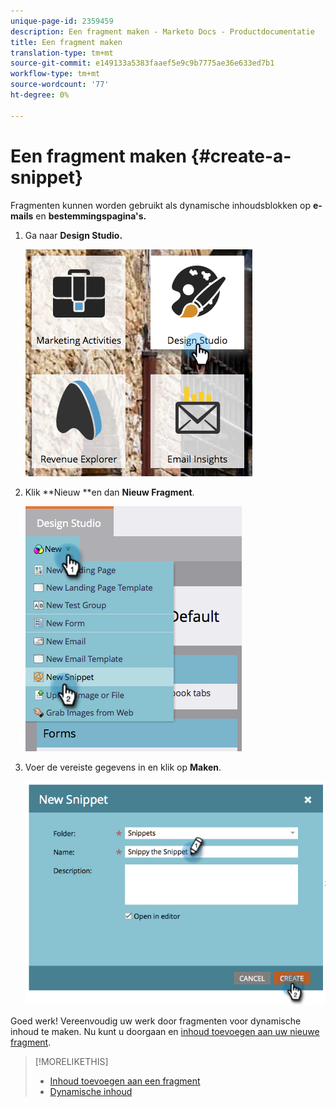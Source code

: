 ```yaml
---
unique-page-id: 2359459
description: Een fragment maken - Marketo Docs - Productdocumentatie
title: Een fragment maken
translation-type: tm+mt
source-git-commit: e149133a5383faaef5e9c9b7775ae36e633ed7b1
workflow-type: tm+mt
source-wordcount: '77'
ht-degree: 0%

---
```



# Een fragment maken {#create-a-snippet}

Fragmenten kunnen worden gebruikt als dynamische inhoudsblokken op **e-mails** en **bestemmingspagina&#39;s.**

1. Ga naar **Design Studio.**

   ![](assets/designstudio.png)

1. Klik **Nieuw **en dan **Nieuw Fragment**.

   ![](assets/image2014-9-16-8-50-4.png)

1. Voer de vereiste gegevens in en klik op **Maken**.

   ![](assets/image2014-9-16-8-3a50-3a14.png)

Goed werk! Vereenvoudig uw werk door fragmenten voor dynamische inhoud te maken. Nu kunt u doorgaan en [inhoud toevoegen aan uw nieuwe fragment](add-content-to-a-snippet.md).

>[!MORELIKETHIS]
>
>* [Inhoud toevoegen aan een fragment](add-content-to-a-snippet.md)
>* [Dynamische inhoud](../../../../product-docs/personalization/segmentation-and-snippets/segmentation/understanding-dynamic-content.md)

>



